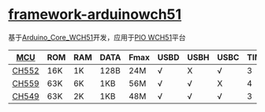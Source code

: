 ﻿# [framework-arduinowch51](https://github.com/OS-Q/framework-arduinowch51)

基于[Arduino_Core_WCH51](https://github.com/OS-Q/Arduino_Core_WCH51)开发，应用于[PIO WCH51](https://github.com/OS-Q/platform-wch51)平台

| [MCU](https://github.com/SoCXin) | ROM | RAM | DATA | Fmax | USBD | USBH | USBC | TIM | UART | ADC | PWM |
| ----- | --- | ---- | --- | --- | ---- | ---- | ---- | ---- | ---- | ---- | ---- |
| [CH552](https://github.com/SoCXin/CH552) | 16K |  1K | 128B | 24M  | √    | X    | √   | 3   | 2   | 4x8b | 2   |
| [CH559](https://github.com/SoCXin/CH559) | 63K |  6K | 1KB | 56M  | √    | √    | X   | 4   | 2   | 8x11b | 3   |
| [CH549](https://github.com/SoCXin/CH549) | 63K |  2K | 1KB | 48M  | √    | √    | √   | 3   | 4   | 16x12b | 8   |

